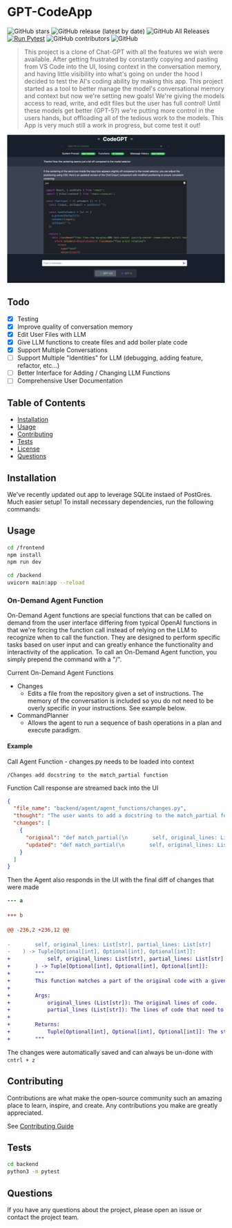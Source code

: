 # GPT-CodeApp

![GitHub stars](https://img.shields.io/github/stars/blazickjp/GPT-CodeApp?style=social) ![GitHub release (latest by date)](https://img.shields.io/github/v/release/blazickjp/GPT-CodeApp) ![GitHub All Releases](https://img.shields.io/github/downloads/blazickjp/GPT-CodeApp/total) [![Run Pytest](https://github.com/blazickjp/GPT-CodeApp/actions/workflows/pytest_ubuntu.yml/badge.svg)](https://github.com/blazickjp/GPT-CodeApp/actions/workflows/pytest_ubuntu.yml) ![GitHub contributors](https://img.shields.io/github/contributors/blazickjp/GPT-CodeApp) ![GitHub](https://img.shields.io/github/license/blazickjp/GPT-CodeApp)

> This project is a clone of Chat-GPT with all the features we wish were available. After getting frustrated by constantly copying and pasting from VS Code into the UI, losing context in the conversation memory, and having little visibility into what's going on under the hood I decided to test the AI's coding ability by making this app. This project started as a tool to better manage the model's conversational memory and context but now we're setting new goals! We're giving the models access to read, write, and edit files but the user has full control! Until these models get better (GPT-5?) we're putting more control in the users hands, but offloading all of the tedious work to the models. This App is very much still a work in progress, but come test it out!

![](images/Snip20230801_3.png)

## Todo

- [x] Testing
- [x] Improve quality of conversation memory
- [x] Edit User Files with LLM
- [x] Give LLM functions to create files and add boiler plate code
- [x] Support Multiple Conversations
- [ ] Support Multiple "Identities" for LLM (debugging, adding feature, refactor, etc...)
- [ ] Better Interface for Adding / Changing LLM Functions
- [ ] Comprehensive User Documentation

## Table of Contents

- [Installation](#installation)
- [Usage](#usage)
- [Contributing](#contributing)
- [Tests](#tests)
- [License](#license)
- [Questions](#questions)

## Installation

We've recently updated out app to leverage SQLite instaed of PostGres. Much easier setup!
To install necessary dependencies, run the following commands:

## Usage

```bash
cd /frontend
npm install
npm run dev
```

```bash
cd /backend
uvicorn main:app --reload
```

### On-Demand Agent Function

On-Demand Agent functions are special functions that can be called on demand from the user interface differing from typical OpenAI functions in that we're forcing the function call instead of relying on the LLM to recognize when to call the function. They are designed to perform specific tasks based on user input and can greatly enhance the functionality and interactivity of the application. To call an On-Demand Agent function, you simply prepend the command with a "/".

Current On-Demand Agent Functions

 - Changes
   - Edits a file from the repository given a set of instructions. The memory of the conversation is included so you do not need
   to be overly specific in your instructions. See example below.
- CommandPlanner
   - Allows the agent to run a sequence of bash operations in a plan and execute paradigm.

#### Example

Call Agent Function - changes.py needs to be loaded into context

```
/Changes add docstring to the match_partial function
```

Function Call response are streamed back into the UI

```json
{
  "file_name": "backend/agent/agent_functions/changes.py",
  "thought": "The user wants to add a docstring to the match_partial function. Docstrings are important for code readability and maintainability, as they explain the purpose of a function, its arguments, and its return value.",
  "changes": [
    {
      "original": "def match_partial(\n        self, original_lines: List[str], partial_lines: List[str]\n    ) -> Tuple[Optional[int], Optional[int], Optional[int]]:",
      "updated": "def match_partial(\n        self, original_lines: List[str], partial_lines: List[str]\n    ) -> Tuple[Optional[int], Optional[int], Optional[int]]:\n    \"\"\"\n    This function matches a part of the original code with a given part.\n\n    Args:\n        original_lines (List[str]): The original lines of code.\n        partial_lines (List[str]): The lines of code that need to be matched.\n\n    Returns:\n        Tuple[Optional[int], Optional[int], Optional[int]]: The start and end indices of the match in the original code and the number of leading spaces in the matched part.\n    \"\"\""
    }
  ]
}
```

Then the Agent also responds in the UI with the final diff of changes that were made

```diff
--- a

+++ b

@@ -236,2 +236,12 @@

-        self, original_lines: List[str], partial_lines: List[str]
-    ) -> Tuple[Optional[int], Optional[int], Optional[int]]:
+            self, original_lines: List[str], partial_lines: List[str]
+        ) -> Tuple[Optional[int], Optional[int], Optional[int]]:
+        """
+        This function matches a part of the original code with a given part.
+    
+        Args:
+            original_lines (List[str]): The original lines of code.
+            partial_lines (List[str]): The lines of code that need to be matched.
+    
+        Returns:
+            Tuple[Optional[int], Optional[int], Optional[int]]: The start and end indices of the match in the original code and the number of leading spaces in the matched part.
+        """
```

The changes were automatically saved and can always be un-done with `cntrl + z`

## Contributing

Contributions are what make the open-source community such an amazing place to learn, inspire, and create. Any contributions you make are greatly appreciated.

See [Contributing Guide](CONTRIBUTING.md)

## Tests

```bash
cd backend
python3 -m pytest 
```

## Questions

If you have any questions about the project, please open an issue or contact the project team.


